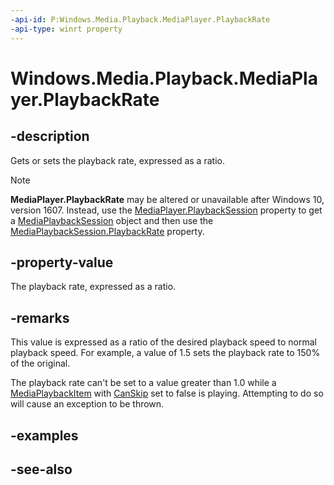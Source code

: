 ```yaml
---
-api-id: P:Windows.Media.Playback.MediaPlayer.PlaybackRate
-api-type: winrt property
---
```


<!-- Property syntax
public double PlaybackRate { get;  set; }
-->

# Windows.Media.Playback.MediaPlayer.PlaybackRate

## -description
Gets or sets the playback rate, expressed as a ratio. 

> [!NOTE]
> **MediaPlayer.PlaybackRate** may be altered or unavailable after Windows 10, version 1607. Instead, use the [MediaPlayer.PlaybackSession](mediaplayer_playbacksession.md) property to get a [MediaPlaybackSession](mediaplaybacksession.md) object and then use the [MediaPlaybackSession.PlaybackRate](mediaplaybacksession_playbackrate.md) property.

## -property-value
The playback rate, expressed as a ratio.

## -remarks
This value is expressed as a ratio of the desired playback speed to normal playback speed. For example, a value of 1.5 sets the playback rate to 150% of the original.

The playback rate can't be set to a value greater than 1.0 while a [MediaPlaybackItem](mediaplaybackitem.md) with [CanSkip](mediaplaybackitem_canskip.md) set to false is playing. Attempting to do so will cause an exception to be thrown.

## -examples

## -see-also
